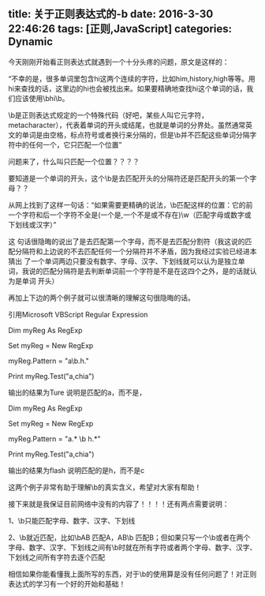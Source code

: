 title: 关于正则表达式的-b
date: 2016-3-30 22:46:26
tags: [正则,JavaScript]
categories: Dynamic
---

今天刚刚开始看正则表达式就遇到一个十分头疼的问题，原文是这样的：
<!-- more-->
“不幸的是，很多单词里包含hi这两个连续的字符，比如him,history,high等等。用hi来查找的话，这里边的hi也会被找出来。如果要精确地查找hi这个单词的话，我们应该使用\bhi\b。

\b是正则表达式规定的一个特殊代码（好吧，某些人叫它元字符，metacharacter），代表着单词的开头或结尾，也就是单词的分界处。虽然通常英文的单词是由空格，标点符号或者换行来分隔的，但是\b并不匹配这些单词分隔字符中的任何一个，它只匹配一个位置”

问题来了，什么叫只匹配一个位置？？？？

要知道是一个单词的开头，这个\b是去匹配开头的分隔符还是匹配开头的第一个字母？？

从网上找到了这样一句话：“如果需要更精确的说法，\b匹配这样的位置：它的前一个字符和后一个字符不全是(一个是,一个不是或不存在)\w（匹配字母或数字或下划线或汉字）”

这 句话很隐晦的说出了是去匹配第一个字母，而不是去匹配分割符（我这说的匹配分隔符和上边说的不去匹配任何一个分隔符并不矛盾，因为我经过实验已经进本猜出 了一个单词两边只要没有数字、字母、汉字、下划线就可以认为是独立单词，我说的匹配分隔符是去判断单词前一个字符是不是在这四个之外，是的话就认为是单词 开头）

再加上下边的两个例子就可以很清晰的理解这句很隐晦的话。

引用Microsoft VBScript Regular Expression

Dim myReg As RegExp

Set myReg = New RegExp

myReg.Pattern = "a\b.h."

Print myReg.Test("a,chia")

输出的结果为Ture 说明是匹配的a，而不是，

Dim myReg As RegExp

Set myReg = New RegExp

myReg.Pattern = "a.* \b h.*"

Print myReg.Test("a,chia")

输出的结果为flash 说明匹配的是h，而不是c

这两个例子非常有助于理解\b的真实含义，希望对大家有帮助！

接下来就是我保证目前网络中没有的内容了！！！！还有两点需要说明：

1、\b只能匹配字母、数字、汉字、下划线

2、\b就近匹配，比如\bAB 匹配A，AB\b 匹配B；但如果只写一个\b或者在两个字母、数字、汉字、下划线之间有\b时就在所有字符或者两个字母、数字、汉字、下划线之间所有字符去逐个匹配

相信如果你能看懂我上面所写的东西，对于\b的使用算是没有任何问题了！对正则表达式的学习有一个好的开始和基础！


